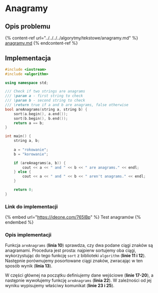 # Anagramy

## Opis problemu

{% content-ref url="../../../../algorytmy/tekstowe/anagramy.md" %}
[anagramy.md](../../../../algorytmy/tekstowe/anagramy.md)
{% endcontent-ref %}

## Implementacja

```cpp
#include <iostream>
#include <algorithm>

using namespace std;

/// Check if two strings are anagrams
/// \param a - first string to check
/// \param b - second string to check
/// \return true if a and b are anagrams, false otherwise
bool areAnagrams(string a, string b) {
    sort(a.begin(), a.end());
    sort(b.begin(), b.end());
    return a == b;
}

int main() {
    string a, b;
    
    a = "rokowanie";
    b = "korowanie";

    if (areAnagrams(a, b)) {
        cout << a << " and " << b << " are anagrams." << endl;
    } else {
        cout << a << " and " << b << " aren't anagrams." << endl;
    }

    return 0;
}
```

### Link do implementacji

{% embed url="https://ideone.com/765IBp" %}
Test anagramów
{% endembed %}

### Opis implementacji

Funkcja `areAnagrams` (**linia 10**) sprawdza, czy dwa podane ciągi znaków są anagramami. Procedura jest prosta: najpierw sortujemy oba ciągi, wykorzystując do tego funkcję `sort` z biblioteki `algorithm` (**linie 11 i 12**). Następnie porównujemy posortowane ciągi znaków, zwracając w ten sposób wynik (**linia 13**).

W części głównej na początku definiujemy dane wejściowe (**linie 17-20**), a następnie wywołujemy funkcję `areAnagrams` (**linia 22**). W zależności od jej wyniku wypisujemy właściwy komunikat (**linie 23 i 25**).
